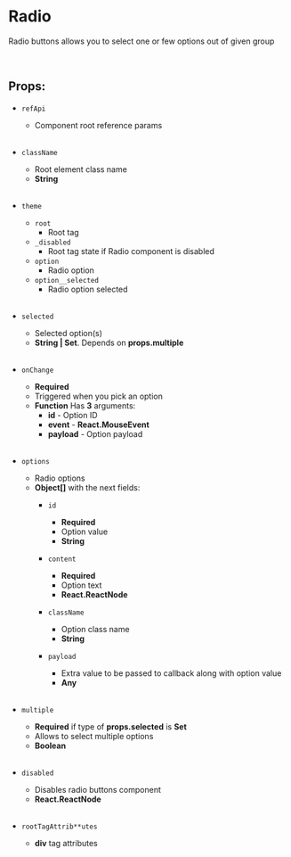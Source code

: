 # Radio

Radio buttons allows you to select one or few options out of given group<br />

<br />

## Props:

- `refApi`
    - Component root reference params<br /><br />

- `className`
    - Root element class name
    - **String**<br /><br />

- `theme`
    - `root`
        - Root tag
    - `_disabled`
        - Root tag state if Radio component is disabled
    - `option`
        - Radio option
    - `option__selected`
        - Radio option selected<br /><br />

- `selected`
    - Selected option(s)
    - **String | Set<String>**. Depends on **props.multiple**<br /><br />

- `onChange`
    - **Required**
    - Triggered when you pick an option
    - **Function** Has **3** arguments:
        - **id** - Option ID
        - **event** - **React.MouseEvent<HTMLDivElement>**
        - **payload** - Option payload<br /><br />

- `options`
    - Radio options
    - **Object[]** with the next fields:
        - `id`
            - **Required**
            - Option value
            - **String**

        - `content`
            - **Required**
            - Option text
            - **React.ReactNode**

        - `className`
            - Option class name
            - **String**

        - `payload`
            - Extra value to be passed to callback along with option value
            - **Any**<br /><br />

- `multiple`
    - **Required** if type of **props.selected** is **Set**
    - Allows to select multiple options
    - **Boolean**<br /><br />

- `disabled`
    - Disables radio buttons component
    - **React.ReactNode**<br /><br />

- `rootTagAttrib**utes`
    - **div** tag attributes